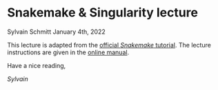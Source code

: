 Snakemake & Singularity lecture
================
Sylvain Schmitt
January 4th, 2022

This lecture is adapted from the [official *Snakemake* tutorial](https://snakemake.readthedocs.io/en/stable/tutorial/tutorial.html).
The lecture instructions are given in the [online manual]().

Have a nice reading,

*Sylvain*
